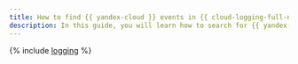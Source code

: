 ```yaml
---
title: How to find {{ yandex-cloud }} events in {{ cloud-logging-full-name }}
description: In this guide, you will learn how to search for {{ yandex-cloud }} events in {{ cloud-logging-full-name }}.
---
```


{% include [logging](../../_tutorials/analysis/search-events-logging.md) %}